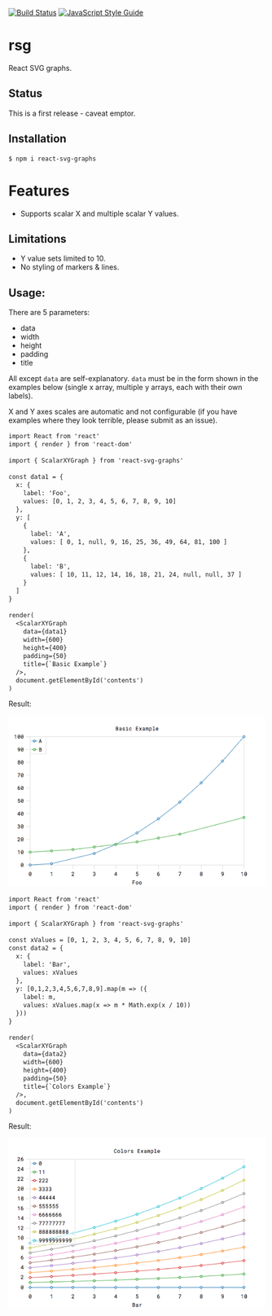 [![Build Status](https://travis-ci.org/bjnortier/react-svg-graphs.svg?branch=master)](https://travis-ci.org/bjnortier/react-svg-graphs)
[![JavaScript Style Guide](https://img.shields.io/badge/code_style-standard-brightgreen.svg)](https://standardjs.com)


# rsg

React SVG graphs.

## Status

This is a first release - caveat emptor.

## Installation

```
$ npm i react-svg-graphs
```

# Features

- Supports scalar X and multiple scalar Y values.

## Limitations

- Y value sets limited to 10.
- No styling of markers & lines.

## Usage:

There are 5 parameters:
- data
- width
- height
- padding
- title

All except ```data``` are self-explanatory. ```data``` must be in the form shown in the examples below (single x array, multiple y arrays, each with their own labels).

X and Y axes scales are automatic and not configurable (if you have examples where they look terrible, please submit as an issue).


```
import React from 'react'
import { render } from 'react-dom'

import { ScalarXYGraph } from 'react-svg-graphs'

const data1 = {
  x: {
    label: 'Foo',
    values: [0, 1, 2, 3, 4, 5, 6, 7, 8, 9, 10]
  },
  y: [
    {
      label: 'A',
      values: [ 0, 1, null, 9, 16, 25, 36, 49, 64, 81, 100 ]
    },
    {
      label: 'B',
      values: [ 10, 11, 12, 14, 16, 18, 21, 24, null, null, 37 ]
    }
  ]
}

render(
  <ScalarXYGraph
    data={data1}
    width={600}
    height={400}
    padding={50}
    title={`Basic Example`}
  />,
  document.getElementById('contents')
)
```

Result:

![Basic Example](https://github.com/bjnortier/react-svg-graphs/blob/master/doc/basic_example.png?raw=true)



```
import React from 'react'
import { render } from 'react-dom'

import { ScalarXYGraph } from 'react-svg-graphs'

const xValues = [0, 1, 2, 3, 4, 5, 6, 7, 8, 9, 10]
const data2 = {
  x: {
    label: 'Bar',
    values: xValues
  },
  y: [0,1,2,3,4,5,6,7,8,9].map(m => ({
    label: m,
    values: xValues.map(x => m * Math.exp(x / 10))
  }))
}

render(
  <ScalarXYGraph
    data={data2}
    width={600}
    height={400}
    padding={50}
    title={`Colors Example`}
  />,
  document.getElementById('contents')
)
```

Result:

![Colors Example](https://github.com/bjnortier/react-svg-graphs/blob/master/doc/colors_example.png?raw=true)
